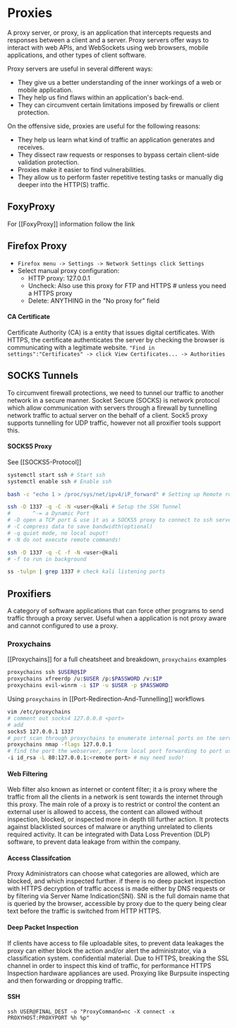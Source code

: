 # Proxies

A proxy server, or proxy, is an application that intercepts requests and responses between a client and a server. Proxy servers offer ways to interact with web APIs, and WebSockets using web browsers, mobile applications, and other types of client software.

Proxy servers are useful in several different ways:
- They give us a better understanding of the inner workings of a web or mobile application.
- They help us find flaws within an application's back-end. 
- They can circumvent certain limitations imposed by firewalls or client protection.

On the offensive side, proxies are useful for the following reasons:
- They help us learn what kind of traffic an application generates and receives.
- They dissect raw requests or responses to bypass certain client-side validation protection.
- Proxies make it easier to find vulnerabilities.
- They allow us to perform faster repetitive testing tasks or manually dig deeper into the HTTP(S) traffic.

## FoxyProxy

For [[FoxyProxy]] information follow the link
## Firefox Proxy

- `Firefox menu -> Settings -> Network Settings click Settings`
- Select manual proxy configuration:
    - HTTP proxy: 127.0.0.1
    - Uncheck: Also use this proxy for FTP and HTTPS # unless you need a HTTPS proxy
    - Delete: ANYTHING in the "No proxy for" field

#### CA Certificate 

Certificate Authority (CA) is a entity that issues digital certificates. With HTTPS, the certificate authenticates the server by checking the browser is communicating with a legitimate website. `"Find in settings":"Certificates" -> click View Certificates... -> Authorities`

## SOCKS Tunnels

To circumvent firewall protections, we need to tunnel our traffic to another network in a secure manner. Socket Secure (SOCKS) is network protocol which allow communication with servers through a firewall by tunnelling network traffic to actual server on the behalf of a client. Sock5 proxy supports tunnelling for UDP traffic, however not all proxifier tools support this.

#### SOCKS5 Proxy 

See [[SOCKS5-Protocol]]
```bash
systemctl start ssh # Start ssh
systemctl enable ssh # Enable ssh

bash -c "echo 1 > /proc/sys/net/ipv4/iP_forward" # Setting up Remote routing

ssh -D 1337 -q -C -N <user>@kali # Setup the SSH Tunnel 
#       ^-= a Dynamic Port 
# -D open a TCP port & use it as a SOCKS5 proxy to connect to ssh server
# -C compress data to save bandwidth(optional)
# -q quiet mode, no local ouput!
# -N do not execute remote commands!

ssh -D 1337 -q -C -f -N <user>@kali
# -f to run in background

ss -tulpn | grep 1337 # check kali listening ports
```

## Proxifiers

A category of software applications that can force other programs to send traffic through a proxy server. Useful when a application is not proxy aware and cannot configured to use a proxy.

### Proxychains

[[Proxychains]] for a full cheatsheet and breakdown, `proxychains` examples
```bash
proxychains ssh $USER@$IP
proxychains xfreerdp /u:$USER /p:$PASSWORD /v:$IP
proxychains evil-winrm -i $IP -u $USER -p $PASSWORD    
```

Using `proxychains` in [[Port-Redirection-And-Tunnelling]] workflows
```bash
vim /etc/proxychains
# comment out socks4 127.0.0.0 <port>
# add 
socks5 127.0.0.1 1337
# port scan through proxychains to enumerate internal ports on the server using proxychains:
proxychains nmap -flags 127.0.0.1
# find the port the webserver, perform local port forwarding to port using ssh 
-i id_rsa -L 80:127.0.0.1:<remote port> # may need sudo!
```

#### Web Filtering 

Web filter also known as internet or content filter; it a is proxy where the traffic from all the clients in a network is sent towards the internet through this proxy. The main role of a proxy is to restrict or control the content an external user is allowed to access, the content can allowed without inspection, blocked, or inspected more in depth till further action. It protects against blacklisted sources of malware or anything unrelated to clients required activity. It can be integrated with Data Loss Prevention (DLP) software, to prevent data leakage from within the company.

#### Access Classifcation

Proxy Administrators can choose what categories are allowed, which are blocked, and which inspected further. if there is no deep packet inspection with HTTPS decryption of traffic access is made either by DNS requests or by filtering via Server Name Indication(SNI). SNI is the full domain name that is queried by the browser, accessible by proxy due to the query being clear text before the traffic is switched from HTTP HTTPS.

#### Deep Packet Inspection

If clients have access to file uploadable sites, to prevent data leakages the proxy can either block the action and/or alert the administrator, via a classification system. confidential material. Due to HTTPS, breaking the SSL channel in order to inspect this kind of traffic, for performance HTTPS Inspection hardware appliances are used. Proxying like Burpsuite inspecting and then forwarding or dropping traffic.

#### SSH 

```
ssh USER@FINAL_DEST -o "ProxyCommand=nc -X connect -x PROXYHOST:PROXYPORT %h %p"
```


